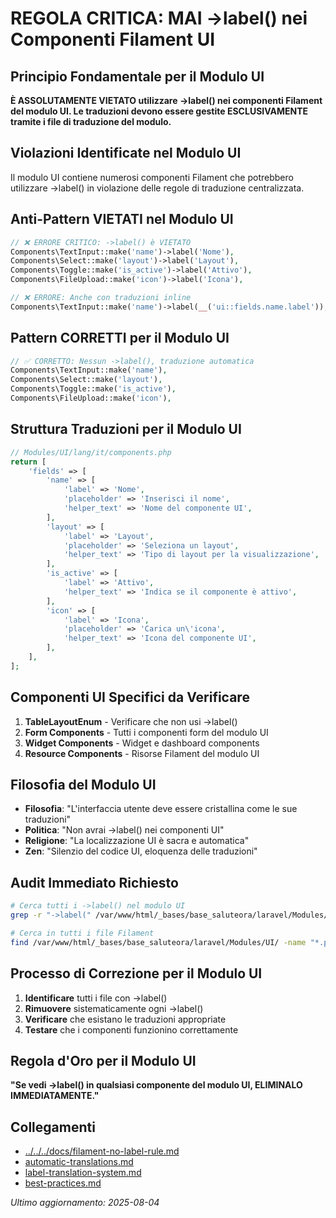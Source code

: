 # REGOLA CRITICA: MAI ->label() nei Componenti Filament UI

## Principio Fondamentale per il Modulo UI
**È ASSOLUTAMENTE VIETATO utilizzare ->label() nei componenti Filament del modulo UI. Le traduzioni devono essere gestite ESCLUSIVAMENTE tramite i file di traduzione del modulo.**

## Violazioni Identificate nel Modulo UI
Il modulo UI contiene numerosi componenti Filament che potrebbero utilizzare ->label() in violazione delle regole di traduzione centralizzata.

## Anti-Pattern VIETATI nel Modulo UI
```php
// ❌ ERRORE CRITICO: ->label() è VIETATO
Components\TextInput::make('name')->label('Nome'),
Components\Select::make('layout')->label('Layout'),
Components\Toggle::make('is_active')->label('Attivo'),
Components\FileUpload::make('icon')->label('Icona'),

// ❌ ERRORE: Anche con traduzioni inline
Components\TextInput::make('name')->label(__('ui::fields.name.label')),
```

## Pattern CORRETTI per il Modulo UI
```php
// ✅ CORRETTO: Nessun ->label(), traduzione automatica
Components\TextInput::make('name'),
Components\Select::make('layout'),
Components\Toggle::make('is_active'),
Components\FileUpload::make('icon'),
```

## Struttura Traduzioni per il Modulo UI
```php
// Modules/UI/lang/it/components.php
return [
    'fields' => [
        'name' => [
            'label' => 'Nome',
            'placeholder' => 'Inserisci il nome',
            'helper_text' => 'Nome del componente UI',
        ],
        'layout' => [
            'label' => 'Layout',
            'placeholder' => 'Seleziona un layout',
            'helper_text' => 'Tipo di layout per la visualizzazione',
        ],
        'is_active' => [
            'label' => 'Attivo',
            'helper_text' => 'Indica se il componente è attivo',
        ],
        'icon' => [
            'label' => 'Icona',
            'placeholder' => 'Carica un\'icona',
            'helper_text' => 'Icona del componente UI',
        ],
    ],
];
```

## Componenti UI Specifici da Verificare
1. **TableLayoutEnum** - Verificare che non usi ->label()
2. **Form Components** - Tutti i componenti form del modulo UI
3. **Widget Components** - Widget e dashboard components
4. **Resource Components** - Risorse Filament del modulo UI

## Filosofia del Modulo UI
- **Filosofia**: "L'interfaccia utente deve essere cristallina come le sue traduzioni"
- **Politica**: "Non avrai ->label() nei componenti UI"
- **Religione**: "La localizzazione UI è sacra e automatica"
- **Zen**: "Silenzio del codice UI, eloquenza delle traduzioni"

## Audit Immediato Richiesto
```bash
# Cerca tutti i ->label() nel modulo UI
grep -r "->label(" /var/www/html/_bases/base_saluteora/laravel/Modules/UI/

# Cerca in tutti i file Filament
find /var/www/html/_bases/base_saluteora/laravel/Modules/UI/ -name "*.php" -exec grep -l "->label(" {} \;
```

## Processo di Correzione per il Modulo UI
1. **Identificare** tutti i file con ->label()
2. **Rimuovere** sistematicamente ogni ->label()
3. **Verificare** che esistano le traduzioni appropriate
4. **Testare** che i componenti funzionino correttamente

## Regola d'Oro per il Modulo UI
**"Se vedi ->label() in qualsiasi componente del modulo UI, ELIMINALO IMMEDIATAMENTE."**

## Collegamenti
- [../../../docs/filament-no-label-rule.md](../../../../docs/filament-no-label-rule.md)
- [automatic-translations.md](automatic-translations.md)
- [label-translation-system.md](label-translation-system.md)
- [best-practices.md](best-practices.md)

*Ultimo aggiornamento: 2025-08-04*
